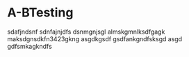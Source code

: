# A-BTesting
sdafjndsnf
sdnfajnjdfs
dsnmgnjsgl
almskgmnlksdfgagk
maksdgnsdkfn3423gkng
asgdkgsdf
gsdfankgndfsksgd
asgd
gdfsmkagkndfs
